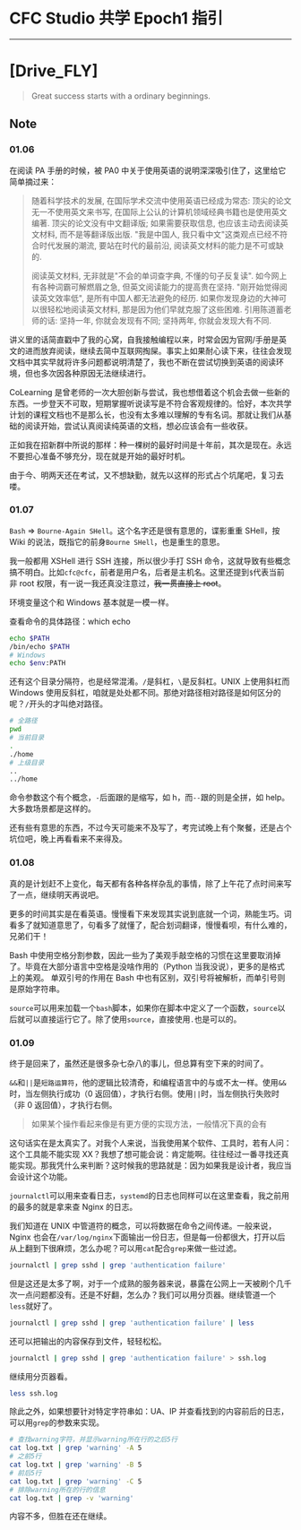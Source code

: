 # CFC Studio 共学 Epoch1 指引

---

# [Drive_FLY]

> Great success starts with a ordinary beginnings.

## Note

### 01.06

在阅读 PA 手册的时候，被 PA0 中关于使用英语的说明深深吸引住了，这里给它简单摘过来：

> 随着科学技术的发展, 在国际学术交流中使用英语已经成为常态: 顶尖的论文无一不使用英文来书写, 在国际上公认的计算机领域经典书籍也是使用英文编著. 顶尖的论文没有中文翻译版; 如果需要获取信息, 也应该主动去阅读英文材料, 而不是等翻译版出版. "我是中国人, 我只看中文"这类观点已经不符合时代发展的潮流, 要站在时代的最前沿, 阅读英文材料的能力是不可或缺的.
>
> 阅读英文材料, 无非就是"不会的单词查字典, 不懂的句子反复读". 如今网上有各种词霸可解燃眉之急, 但英文阅读能力的提高贵在坚持. "刚开始觉得阅读英文效率低", 是所有中国人都无法避免的经历. 如果你发现身边的大神可以很轻松地阅读英文材料, 那是因为他们早就克服了这些困难. 引用陈道蓄老师的话: 坚持一年, 你就会发现有不同; 坚持两年, 你就会发现大有不同.

讲义里的话简直戳中了我的心窝，自我接触编程以来，时常会因为官网/手册是英文的进而放弃阅读，继续去简中互联网掏屎。事实上如果耐心读下来，往往会发现文档中其实早就将许多问题都说明清楚了，我也不断在尝试切换到英语的阅读环境，但也多次因各种原因无法继续进行。

CoLearning 是曾老师的一次大胆创新与尝试，我也想借着这个机会去做一些新的东西。一步登天不可取，短期掌握听说读写是不符合客观规律的。恰好，本次共学计划的课程文档也不是那么长，也没有太多难以理解的专有名词。那就让我们从基础的阅读开始，尝试认真阅读纯英语的文档，想必应该会有一些收获。

正如我在招新群中所说的那样：种一棵树的最好时间是十年前，其次是现在。永远不要担心准备不够充分，现在就是开始的最好时机。

由于今、明两天还在考试，又不想缺勤，就先以这样的形式占个坑尾吧，复习去喽。

### 01.07

`Bash` => `Bourne-Again SHell`。这个名字还是很有意思的，谍影重重 SHell，按 Wiki 的说法，既指它的前身`Bourne SHell`，也是重生的意思。

我一般都用 XSHell 进行 SSH 连接，所以很少手打 SSH 命令，这就导致有些概念搞不明白。比如`cfc@cfc`，前者是用户名，后者是主机名。这里还提到`$`代表当前非 root 权限，有一说一我还真没注意过，~~我一贯直接上 root~~。

环境变量这个和 Windows 基本就是一模一样。

查看命令的具体路径：which echo

```bash
echo $PATH
/bin/echo $PATH
# Windows
echo $env:PATH
```

还有这个目录分隔符，也是经常混淆。`/`是斜杠，`\`是反斜杠。UNIX 上使用斜杠而 Windows 使用反斜杠，咱就是处处都不同。那绝对路径相对路径是如何区分的呢？`/`开头的才叫绝对路径。

```bash
# 全路径
pwd
# 当前目录
.
./home
# 上级目录
..
../home
```

命令参数这个有个概念，`-`后面跟的是缩写，如 h，而`--`跟的则是全拼，如 help。大多数场景都是这样的。

还有些有意思的东西，不过今天可能来不及写了，考完试晚上有个聚餐，还是占个坑位吧，晚上再看看来不来得及。

### 01.08

真的是计划赶不上变化，每天都有各种各样杂乱的事情，除了上午花了点时间来写了一点，继续明天再说吧。

更多的时间其实是在看英语。慢慢看下来发现其实说到底就一个词，熟能生巧。词看多了就知道意思了，句看多了就懂了，配合划词翻译，慢慢看呗，有什么难的，兄弟们干！

Bash 中使用空格分割参数，因此一些为了美观手敲空格的习惯在这里要取消掉了。毕竟在大部分语言中空格是没啥作用的（Python 当我没说），更多的是格式上的美观。
单双引号的作用在 Bash 中也有区别，双引号将被解析，而单引号则是原始字符串。

`source`可以用来加载一个`bash`脚本，如果你在脚本中定义了一个函数，`source`以后就可以直接运行它了。除了使用`source`，直接使用`.`也是可以的。

### 01.09

终于是回来了，虽然还是很多杂七杂八的事儿，但总算有空下来的时间了。

`&&`和`||`是`短路运算符`，他的逻辑比较清奇，和编程语言中的与或不太一样。使用`&&`时，当左侧执行成功（0 返回值），才执行右侧。使用`||`时，当左侧执行失败时（非 0 返回值），才执行右侧。

> 如果某个操作看起来像是有更方便的实现方法，一般情况下真的会有

这句话实在是太真实了。对我个人来说，当我使用某个软件、工具时，若有人问：这个工具能不能实现 XX？我想了想可能会说：肯定能啊。往往经过一番寻找还真能实现。那我凭什么来判断？这时候我的思路就是：因为如果我是设计者，我应当会设计这个功能。

`journalctl`可以用来查看日志，`systemd`的日志也同样可以在这里查看，我之前用的最多的就是拿来查 Nginx 的日志。

我们知道在 UNIX 中管道符的概念，可以将数据在命令之间传递。一般来说，Nginx 也会在`/var/log/nginx`下面输出一份日志，但是每一份都很大，打开以后从上翻到下很麻烦，怎么办呢？可以用`cat`配合`grep`来做一些过滤。

```bash
journalctl | grep sshd | grep 'authentication failure'
```

但是这还是太多了啊，对于一个成熟的服务器来说，暴露在公网上一天被刷个几千次一点问题都没有。还是不好翻，怎么办？我们可以用分页器。继续管道一个`less`就好了。

```bash
journalctl | grep sshd | grep 'authentication failure' | less
```

还可以把输出的内容保存到文件，轻轻松松。

```bash
journalctl | grep sshd | grep 'authentication failure' > ssh.log
```

继续用分页器看。

```bash
less ssh.log
```

除此之外，如果想要针对特定字符串如：UA、IP 并查看找到的内容前后的日志，可以用`grep`的参数来实现。

```bash
# 查找warning字符，并显示warning所在行的之后5行
cat log.txt | grep 'warning' -A 5
# 之前5行
cat log.txt | grep 'warning' -B 5
# 前后5行
cat log.txt | grep 'warning' -C 5
# 排除warning所在的行的信息
cat log.txt | grep -v 'warning'
```

内容不多，但胜在还在继续。

